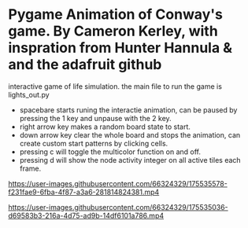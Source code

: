 # Pygame Animation of Conway's game. By Cameron Kerley, with inspration from Hunter Hannula & and the adafruit github
 interactive game of life simulation.
 the main file to run the game is lights_out.py
 
 - spacebare starts runing the interactie animation, can be paused by pressing the 1 key and unpause with the 2 key.
 - right arrow key makes a random board state to start.
 - down arrow key clear the whole board and stops the animation, can create custom start patterns by clicking cells.
 - pressing c will toggle the multicolor function on and off.
 - pressing d will show the node activity integer on all active tiles each frame.
 
https://user-images.githubusercontent.com/66324329/175535578-f231fae9-6fba-4f87-a3a6-281814824381.mp4

https://user-images.githubusercontent.com/66324329/175535036-d69583b3-216a-4d75-ad9b-14df6101a786.mp4
